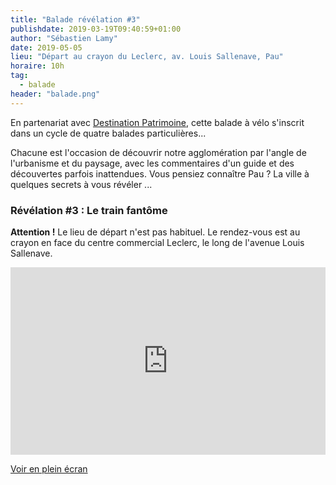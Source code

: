 ```yaml
---
title: "Balade révélation #3"
publishdate: 2019-03-19T09:40:59+01:00
author: "Sébastien Lamy"
date: 2019-05-05
lieu: "Départ au crayon du Leclerc, av. Louis Sallenave, Pau"
horaire: 10h
tag:
  - balade
header: "balade.png"
---
```


En partenariat avec [Destination Patrimoine], cette balade à vélo s'inscrit dans un 
cycle de quatre balades particulières... 

<!--more--> 

Chacune est l'occasion de découvrir notre 
agglomération par l'angle de l'urbanisme et du paysage, avec les commentaires
d'un guide et des découvertes parfois inattendues. Vous pensiez connaître Pau ?
La ville à quelques secrets à vous révéler ...


### Révélation #3 : Le train fantôme

**Attention !** Le lieu de départ n'est pas habituel. Le rendez-vous est au
crayon en face du centre commercial Leclerc, le long de l'avenue Louis Sallenave.

<iframe width="100%" height="300px" frameborder="0" allowfullscreen src="http://umap.openstreetmap.fr/fr/map/carte-sans-nom_320387?scaleControl=false&miniMap=false&scrollWheelZoom=true&zoomControl=true&allowEdit=false&moreControl=true&searchControl=null&tilelayersControl=false&embedControl=null&datalayersControl=false&onLoadPanel=undefined&captionBar=false&editinosmControl=false&measureControl=false"></iframe><p><a href="http://umap.openstreetmap.fr/fr/map/carte-sans-nom_320387">Voir en plein écran</a></p>



[Destination Patrimoine]: http://destinationpatrimoine.fr